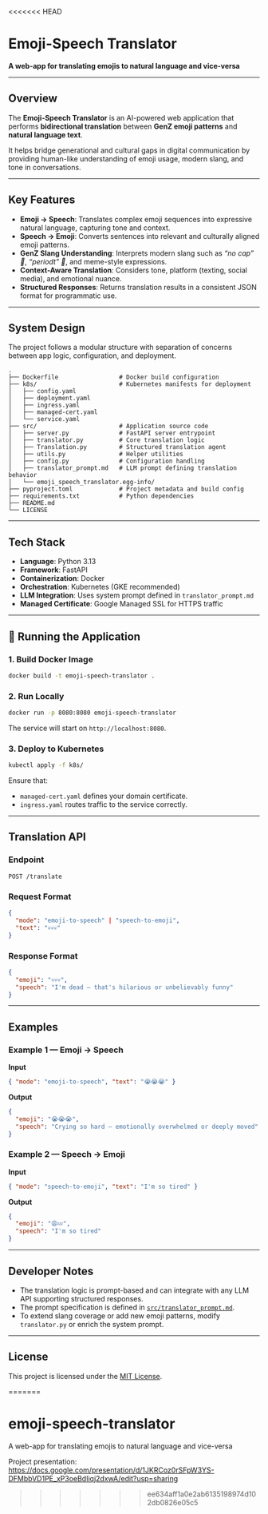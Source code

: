 <<<<<<< HEAD
# Emoji-Speech Translator

**A web-app for translating emojis to natural language and vice-versa**

---

## Overview

The **Emoji-Speech Translator** is an AI-powered web application that performs **bidirectional translation** between **GenZ emoji patterns** and **natural language text**.

It helps bridge generational and cultural gaps in digital communication by providing human-like understanding of emoji usage, modern slang, and tone in conversations.

---

## Key Features

* **Emoji → Speech**: Translates complex emoji sequences into expressive natural language, capturing tone and context.
* **Speech → Emoji**: Converts sentences into relevant and culturally aligned emoji patterns.
* **GenZ Slang Understanding**: Interprets modern slang such as *“no cap” 🧢*, *“periodt” 💅*, and meme-style expressions.
* **Context-Aware Translation**: Considers tone, platform (texting, social media), and emotional nuance.
* **Structured Responses**: Returns translation results in a consistent JSON format for programmatic use.

---

## System Design

The project follows a modular structure with separation of concerns between app logic, configuration, and deployment.

```
.
├── Dockerfile                 # Docker build configuration
├── k8s/                       # Kubernetes manifests for deployment
│   ├── config.yaml
│   ├── deployment.yaml
│   ├── ingress.yaml
│   ├── managed-cert.yaml
│   └── service.yaml
├── src/                       # Application source code
│   ├── server.py              # FastAPI server entrypoint
│   ├── translator.py          # Core translation logic
│   ├── Translation.py         # Structured translation agent
│   ├── utils.py               # Helper utilities
│   ├── config.py              # Configuration handling
│   ├── translator_prompt.md   # LLM prompt defining translation behavior
│   └── emoji_speech_translator.egg-info/
├── pyproject.toml             # Project metadata and build config
├── requirements.txt           # Python dependencies
├── README.md
└── LICENSE
```

---

## Tech Stack

* **Language**: Python 3.13
* **Framework**: FastAPI
* **Containerization**: Docker
* **Orchestration**: Kubernetes (GKE recommended)
* **LLM Integration**: Uses system prompt defined in `translator_prompt.md`
* **Managed Certificate**: Google Managed SSL for HTTPS traffic

---

## 🚀 Running the Application

### 1. Build Docker Image

```bash
docker build -t emoji-speech-translator .
```

### 2. Run Locally

```bash
docker run -p 8080:8080 emoji-speech-translator
```

The service will start on `http://localhost:8080`.

### 3. Deploy to Kubernetes

```bash
kubectl apply -f k8s/
```

Ensure that:

* `managed-cert.yaml` defines your domain certificate.
* `ingress.yaml` routes traffic to the service correctly.

---

## Translation API

### Endpoint

`POST /translate`

### Request Format

```json
{
  "mode": "emoji-to-speech" | "speech-to-emoji",
  "text": "💀💀💀"
}
```

### Response Format

```json
{
  "emoji": "💀💀💀",
  "speech": "I'm dead — that's hilarious or unbelievably funny"
}
```

---

## Examples

### Example 1 — Emoji → Speech

**Input**

```json
{ "mode": "emoji-to-speech", "text": "😭😭😭" }
```

**Output**

```json
{
  "emoji": "😭😭😭",
  "speech": "Crying so hard — emotionally overwhelmed or deeply moved"
}
```

### Example 2 — Speech → Emoji

**Input**

```json
{ "mode": "speech-to-emoji", "text": "I'm so tired" }
```

**Output**

```json
{
  "emoji": "😩💤",
  "speech": "I'm so tired"
}
```

---

## Developer Notes

* The translation logic is prompt-based and can integrate with any LLM API supporting structured responses.
* The prompt specification is defined in [`src/translator_prompt.md`](src/translator_prompt.md).
* To extend slang coverage or add new emoji patterns, modify `translator.py` or enrich the system prompt.

---

## License

This project is licensed under the [MIT License](./LICENSE).

=======
# emoji-speech-translator
A web-app for translating emojis to natural language and vice-versa

Project presentation: https://docs.google.com/presentation/d/1JKRCoz0rSFpW3YS-DFMbbVD1PE_xP3oeBdIiqj2dxwA/edit?usp=sharing
>>>>>>> ee634aff1a0e2ab6135198974d102db0826e05c5
